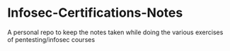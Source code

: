 # Infosec-Certifications-Notes
A personal repo to keep the notes taken while doing the various exercises of pentesting/infosec courses
